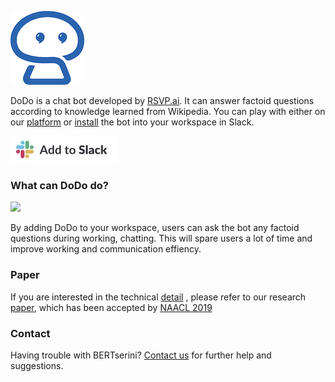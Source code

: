 ![](image/dodo_resize.png)

DoDo is a chat bot developed by [RSVP.ai](http://rsvp.ai/en/#/index). It can answer factoid questions according to knowledge learned from Wikipedia.
You can play with either on our [platform](http://dodo.ai/bertserini)
or [install](https://rsvp-ai.slack.com/apps/AJ3A5LMS5-dodo) the bot into your workspace in Slack.

[![](image/add-to-slack_resize.jpg)](https://rsvp-ai.slack.com/apps/AJ3A5LMS5-dodo)

### What can DoDo do?

![](slack.jpg)

By adding DoDo to your workspace, users can ask the bot any factoid questions during working, chatting.
This will spare users a lot of time and improve working and communication effiency.

### Paper

If you are interested in the technical [detail](https://amyxie361.github.io/BERTserini/Paper)
, please refer to our research [paper](https://arxiv.org/abs/1902.01718),
which has been accepted by [NAACL 2019](https://naacl2019.org/)

### Contact

Having trouble with BERTserini? 
[Contact us](https://amyxie361.github.io/BERTserini/Contact)
 for further help and suggestions.

